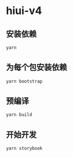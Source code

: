 # hiui-v4

## 安装依赖

```sh
yarn
```
## 为每个包安装依赖

```sh
yarn bootstrap
```

## 预编译

```sh
yarn build
```

## 开始开发

```sh
yarn storybook
```

